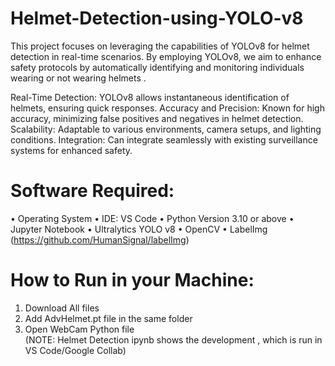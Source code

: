 # Helmet-Detection-using-YOLO-v8
This project focuses on leveraging the capabilities of YOLOv8 for helmet detection in real-time scenarios. By employing YOLOv8, we aim to enhance safety protocols by automatically identifying and monitoring individuals wearing or not wearing helmets .
 
Real-Time Detection: YOLOv8 allows instantaneous identification of helmets, ensuring quick responses.
Accuracy and Precision: Known for high accuracy, minimizing false positives and negatives in helmet detection.
Scalability: Adaptable to various environments, camera setups, and lighting conditions.
Integration: Can integrate seamlessly with existing surveillance systems for enhanced safety.

# Software Required:
•	Operating System
•	IDE: VS Code
•	Python Version 3.10 or above
•	Jupyter Notebook
•	Ultralytics YOLO v8 
•	OpenCV
•	LabelImg (https://github.com/HumanSignal/labelImg)

# How to Run in your Machine:
1. Download All files
2. Add AdvHelmet.pt file in the same folder
3. Open WebCam Python file  
(NOTE: Helmet Detection ipynb shows the development , which is run in VS Code/Google Collab)
